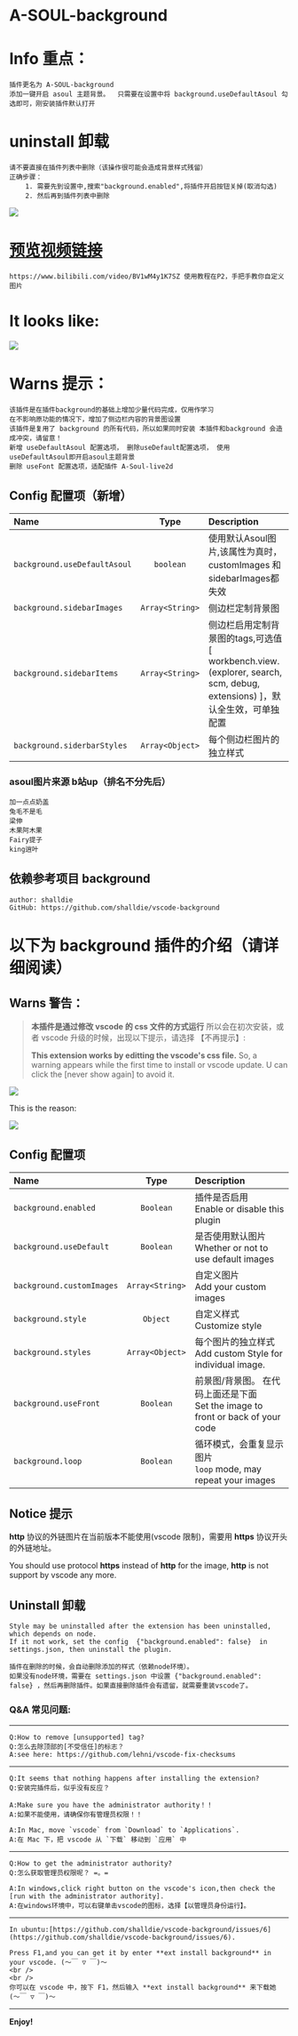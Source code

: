 # A-SOUL-background

# Info 重点：
    插件更名为 A-SOUL-background
    添加一键开启 asoul 主题背景。  只需要在设置中将 background.useDefaultAsoul 勾选即可，刚安装插件默认打开

# uninstall 卸载 
    请不要直接在插件列表中删除（该操作很可能会造成背景样式残留）
    正确步骤：
        1. 需要先到设置中,搜索"background.enabled",将插件开启按钮关掉(取消勾选)
        2. 然后再到插件列表中删除
![](https://s3.bmp.ovh/imgs/2021/12/ad7f0edf64e8aa54.png)

# [预览视频链接](https://www.bilibili.com/video/BV1wM4y1K7SZ)
    https://www.bilibili.com/video/BV1wM4y1K7SZ 使用教程在P2，手把手教你自定义图片

# It looks like:
![](https://s3.bmp.ovh/imgs/2021/09/da0ab02899bf245d.jpg)

# Warns 提示：
    该插件是在插件background的基础上增加少量代码完成，仅用作学习
    在不影响原功能的情况下，增加了侧边栏内容的背景图设置
    该插件是复用了 background 的所有代码，所以如果同时安装 本插件和background 会造成冲突，请留意！
    新增 useDefaultAsoul 配置选项， 删除useDefault配置选项， 使用useDefaultAsoul即开启asoul主题背景
    删除 useFont 配置选项，适配插件 A-Soul-live2d


## Config 配置项（新增）

| Name                         |      Type       | Description                                                                                                            |
| :--------------------------- | :-------------: | :--------------------------------------------------------------------------------------------------------------------- |
| `background.useDefaultAsoul` |    `boolean`    | 使用默认Asoul图片,该属性为真时， customImages 和 sidebarImages都失效                                                   |
| `background.sidebarImages`   | `Array<String>` | 侧边栏定制背景图                                                                                                       |
| `background.sidebarItems`    | `Array<String>` | 侧边栏启用定制背景图的tags,可选值[ workbench.view.(explorer, search, scm, debug, extensions) ]，默认全生效，可单独配置 |
| `background.siderbarStyles`  | `Array<Object>` | 每个侧边栏图片的独立样式                                                                                               |


### asoul图片来源 b站up（排名不分先后）
    加一点点奶盖
    兔毛不是毛
    梁伸
    木果阿木果
    Fairy提子
    king逍叶

## 依赖参考项目 background 
    author: shalldie
    GitHub: https://github.com/shalldie/vscode-background
# 以下为 background 插件的介绍（请详细阅读）
## Warns 警告：

> **本插件是通过修改 vscode 的 css 文件的方式运行**
> 所以会在初次安装，或者 vscode 升级的时候，出现以下提示，请选择 【不再提示】:
>
> **This extension works by editting the vscode's css file.**
> So, a warning appears while the first time to install or vscode update. U can click the [never show again] to avoid it.

![](https://user-images.githubusercontent.com/9987486/40583926-b1fb5398-61ca-11e8-8271-4ac650d158d3.png)

This is the reason:

![](https://user-images.githubusercontent.com/9987486/40583775-91d4c8d6-61c7-11e8-9048-8c5538a32399.png)

## Config 配置项

| Name                      |      Type       | Description                                                                         |
| :------------------------ | :-------------: | :---------------------------------------------------------------------------------- |
| `background.enabled`      |    `Boolean`    | 插件是否启用 <br> Enable or disable this plugin                                     |
| `background.useDefault`   |    `Boolean`    | 是否使用默认图片 <br> Whether or not to use default images                          |
| `background.customImages` | `Array<String>` | 自定义图片 <br> Add your custom images                                              |
| `background.style`        |    `Object`     | 自定义样式 <br> Customize style                                                     |
| `background.styles`       | `Array<Object>` | 每个图片的独立样式 <br> Add custom Style for individual image.                      |
| `background.useFront`     |    `Boolean`    | 前景图/背景图。 在代码上面还是下面 <br> Set the image to front or back of your code |
| `background.loop`         |    `Boolean`    | 循环模式，会重复显示图片 <br> `loop` mode, may repeat your images                   |

## Notice 提示

**http** 协议的外链图片在当前版本不能使用(vscode 限制)，需要用 **https** 协议开头的外链地址。

You should use protocol **https** instead of **http** for the image, **http** is not support by vscode any more.

## Uninstall 卸载

    Style may be uninstalled after the extension has been uninstalled, which depends on node.
    If it not work, set the config  {"background.enabled": false}  in settings.json, then uninstall the plugin.

    插件在删除的时候，会自动删除添加的样式（依赖node环境）。
    如果没有node环境，需要在 settings.json 中设置 {"background.enabled": false} ，然后再删除插件。如果直接删除插件会有遗留，就需要重装vscode了。

### Q&A 常见问题:

---

    Q:How to remove [unsupported] tag?
    Q:怎么去除顶部的[不受信任]的标志？
    A:see here: https://github.com/lehni/vscode-fix-checksums

---

    Q:It seems that nothing happens after installing the extension?
    Q:安装完插件后，似乎没有反应？

    A:Make sure you have the administrator authority！！
    A:如果不能使用，请确保你有管理员权限！！

    A:In Mac, move `vscode` from `Download` to `Applications`.
    A:在 Mac 下，把 vscode 从 `下载` 移动到 `应用` 中

---

    Q:How to get the administrator authority?
    Q:怎么获取管理员权限呢？ =。=

    A:In windows,click right button on the vscode's icon,then check the [run with the administrator authority].
    A:在windows环境中，可以右键单击vscode的图标，选择【以管理员身份运行】。

---

    In ubuntu:[https://github.com/shalldie/vscode-background/issues/6](https://github.com/shalldie/vscode-background/issues/6).

    Press F1,and you can get it by enter **ext install background** in your vscode. (～￣ ▽ ￣)～
    <br />
    <br />
    你可以在 vscode 中，按下 F1，然后输入 **ext install background** 来下载她 (～￣ ▽ ￣)～

---

**Enjoy!**
